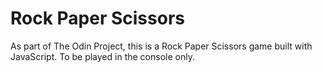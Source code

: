 # Rock Paper Scissors
As part of The Odin Project, this is a Rock Paper Scissors game built with JavaScript. To be played in the console only.